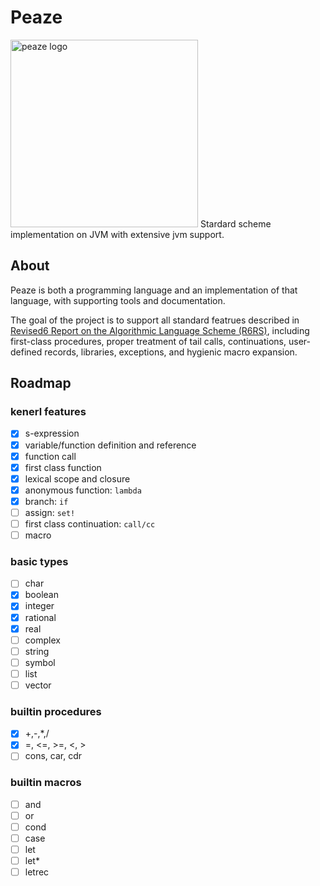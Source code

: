 # Peaze
<img src="https://raw.githubusercontent.com/pzque/peaze/master/doc/peaze-logo-sqaure.png" width="300" alt="peaze logo"/>
Stardard scheme implementation on JVM with extensive jvm support.

## About
Peaze is both a programming language and an implementation of that language, with supporting tools and documentation.

The goal of the project is to support all standard featrues described in [Revised6 Report on the Algorithmic Language Scheme (R6RS)](http://www.r6rs.org/), including first-class procedures, proper treatment of tail calls, continuations, user-defined records, libraries, exceptions, and hygienic macro expansion.

## Roadmap
### kenerl features
- [x] s-expression
- [x] variable/function definition and reference
- [x] function call
- [x] first class function
- [x] lexical scope and closure
- [x] anonymous function: `lambda`
- [x] branch: `if`
- [ ] assign: `set!`
- [ ] first class continuation: `call/cc`
- [ ] macro

### basic types
- [ ] char
- [x] boolean
- [x] integer
- [x] rational
- [x] real
- [ ] complex
- [ ] string
- [ ] symbol
- [ ] list
- [ ] vector

### builtin procedures
- [x] +,-,*,/
- [x] =, <=, >=, <, > 
- [ ] cons, car, cdr

### builtin macros
- [ ] and
- [ ] or
- [ ] cond
- [ ] case
- [ ] let
- [ ] let*
- [ ] letrec
